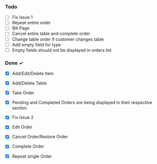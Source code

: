 ### Todo

- [ ] Fix issue 1  
- [ ] Repeat entire order  
- [ ] Bill Page  
- [ ] Cancel entire table and complete order  
- [ ] Change table order if customer changes table  
- [ ] Add empty field for type  
- [ ] Empty fields should not be displayed in orders list  

### Done ✓

- [x] Add/Edit/Delete Item  
- [x] Add/Delete Table  
- [x] Take Order  
- [x] Pending and Completed Orders are being displayed in their respective section  
- [x] Fix issue 2  
- [x] Edit Order  
- [x] Cancel Order/Restore Order  
- [x] Complete Order  
- [x] Repeat single Order  

